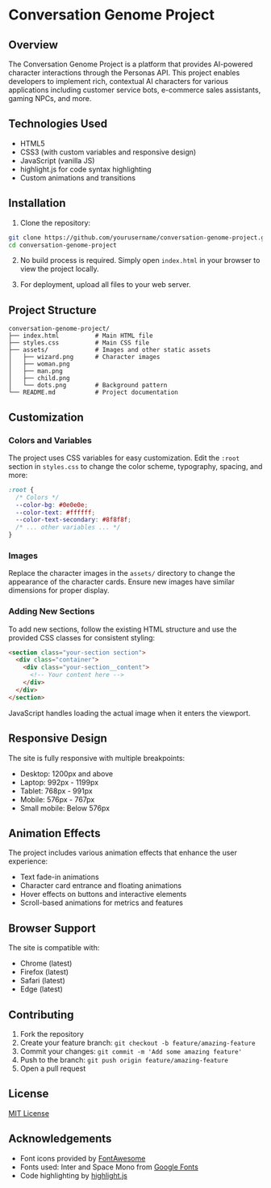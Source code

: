 # Conversation Genome Project

## Overview

The Conversation Genome Project is a platform that provides AI-powered character interactions through the Personas API. This project enables developers to implement rich, contextual AI characters for various applications including customer service bots, e-commerce sales assistants, gaming NPCs, and more.

## Technologies Used

- HTML5
- CSS3 (with custom variables and responsive design)
- JavaScript (vanilla JS)
- highlight.js for code syntax highlighting
- Custom animations and transitions

## Installation

1. Clone the repository:
```bash
git clone https://github.com/yourusername/conversation-genome-project.git
cd conversation-genome-project
```

2. No build process is required. Simply open `index.html` in your browser to view the project locally.

3. For deployment, upload all files to your web server.

## Project Structure

```
conversation-genome-project/
├── index.html          # Main HTML file
├── styles.css          # Main CSS file
├── assets/             # Images and other static assets
│   ├── wizard.png      # Character images
│   ├── woman.png
│   ├── man.png
│   ├── child.png
│   └── dots.png        # Background pattern
└── README.md           # Project documentation
```

## Customization

### Colors and Variables

The project uses CSS variables for easy customization. Edit the `:root` section in `styles.css` to change the color scheme, typography, spacing, and more:

```css
:root {
  /* Colors */
  --color-bg: #0e0e0e;
  --color-text: #ffffff;
  --color-text-secondary: #8f8f8f;
  /* ... other variables ... */
}
```

### Images

Replace the character images in the `assets/` directory to change the appearance of the character cards. Ensure new images have similar dimensions for proper display.

### Adding New Sections

To add new sections, follow the existing HTML structure and use the provided CSS classes for consistent styling:

```html
<section class="your-section section">
  <div class="container">
    <div class="your-section__content">
      <!-- Your content here -->
    </div>
  </div>
</section>
```

JavaScript handles loading the actual image when it enters the viewport.

## Responsive Design

The site is fully responsive with multiple breakpoints:
- Desktop: 1200px and above
- Laptop: 992px - 1199px
- Tablet: 768px - 991px
- Mobile: 576px - 767px
- Small mobile: Below 576px

## Animation Effects

The project includes various animation effects that enhance the user experience:
- Text fade-in animations
- Character card entrance and floating animations
- Hover effects on buttons and interactive elements
- Scroll-based animations for metrics and features

## Browser Support

The site is compatible with:
- Chrome (latest)
- Firefox (latest)
- Safari (latest)
- Edge (latest)

## Contributing

1. Fork the repository
2. Create your feature branch: `git checkout -b feature/amazing-feature`
3. Commit your changes: `git commit -m 'Add some amazing feature'`
4. Push to the branch: `git push origin feature/amazing-feature`
5. Open a pull request

## License

[MIT License](LICENSE)

## Acknowledgements

- Font icons provided by [FontAwesome](https://fontawesome.com/)
- Fonts used: Inter and Space Mono from [Google Fonts](https://fonts.google.com/)
- Code highlighting by [highlight.js](https://highlightjs.org/)
